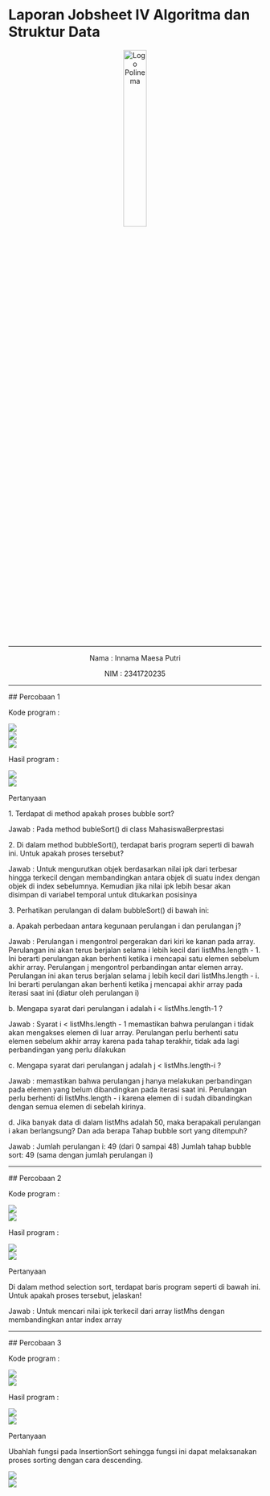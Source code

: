 # Laporan Jobsheet IV Algoritma dan Struktur Data
<p align="center">
   <img src="https://static.wikia.nocookie.net/logopedia/images/8/8a/Politeknik_Negeri_Malang.png/revision/latest?cb=20190922202558 " alt="Logo Polinema" width="30%"> 
</p>
<hr>
<p align="center">Nama : Innama Maesa Putri</p>
<p align="center">NIM : 2341720235</p>
<hr>
## Percobaan 1
<p>Kode program :</p>
<img src="gambar/kode1Percobaan1.jpg"><br>
<img src="gambar/kode2Percobaan1.jpg"><br>
<img src="gambar/kode3Percobaan1.jpg">
<p>Hasil program : </p>
<img src="gambar/hasil1Percobaan1.jpg"><br>
<img src="gambar/hasil2Percobaan1.jpg">
<p>Pertanyaan</p>
<p>1. Terdapat di method apakah proses bubble sort?
</p>
<p>Jawab : Pada method bubleSort() di class MahasiswaBerprestasi</p>
<p>2. Di dalam method bubbleSort(), terdapat baris program seperti di bawah ini. Untuk apakah proses tersebut?</p>
<p>Jawab : Untuk mengurutkan objek berdasarkan nilai ipk dari terbesar hingga terkecil dengan membandingkan antara objek di suatu index dengan objek di index sebelumnya. Kemudian jika nilai ipk lebih besar akan disimpan di variabel temporal untuk ditukarkan posisinya</p>
<p>3. Perhatikan perulangan di dalam bubbleSort() di bawah ini:</p>
<p>a. Apakah perbedaan antara kegunaan perulangan i dan perulangan j?</p>
<p>Jawab : Perulangan i mengontrol pergerakan dari kiri ke kanan pada array. Perulangan ini akan terus berjalan selama i lebih kecil dari listMhs.length - 1. Ini berarti perulangan akan berhenti ketika i mencapai satu elemen sebelum akhir array. Perulangan j mengontrol perbandingan antar elemen array. Perulangan ini akan terus berjalan selama j lebih kecil dari listMhs.length - i. Ini berarti perulangan akan berhenti ketika j mencapai akhir array pada iterasi saat ini (diatur oleh perulangan i)</p>
<p>b. Mengapa syarat dari perulangan i adalah i < listMhs.length-1 ?</p>
<p>Jawab : Syarat i < listMhs.length - 1 memastikan bahwa perulangan i tidak akan mengakses elemen di luar array. Perulangan perlu berhenti satu elemen sebelum akhir array karena pada tahap terakhir, tidak ada lagi perbandingan yang perlu dilakukan</p>
<p>c. Mengapa syarat dari perulangan j adalah j < listMhs.length-i ?
</p>
<p>Jawab : memastikan bahwa perulangan j hanya melakukan perbandingan pada elemen yang belum dibandingkan pada iterasi saat ini. Perulangan perlu berhenti di listMhs.length - i karena elemen di i sudah dibandingkan dengan semua elemen di sebelah kirinya.</p>
<p>d. Jika banyak data di dalam listMhs adalah 50, maka berapakali perulangan i akan berlangsung? Dan ada berapa Tahap bubble sort yang ditempuh?</p>
<p>Jawab : Jumlah perulangan i: 49 (dari 0 sampai 48) Jumlah tahap bubble sort: 49 (sama dengan jumlah perulangan i)</p>
<hr>
## Percobaan 2
<p>Kode program :</p>
<img src="gambar/kode1Percobaan2.jpg"><br>
<img src="gambar/kode2Percobaan2.jpg">
<p>Hasil program : </p>
<img src="gambar/hasil1Percobaan2.jpg"><br>
<img src="gambar/hasil2Percobaan2.jpg">
<p>Pertanyaan</p>
<p>Di dalam method selection sort, terdapat baris program seperti di bawah ini. Untuk apakah proses tersebut, jelaskan!</p>
<p>Jawab : Untuk mencari nilai ipk terkecil dari array listMhs dengan membandingkan antar index array</p>
<hr>
## Percobaan 3
<p>Kode program :</p>
<img src="gambar/kode1Percobaan3.jpg"><br>
<img src="gambar/kode2Percobaan3.jpg">
<p>Hasil program : </p>
<img src="gambar/hasil1Percobaan2.jpg"><br>
<img src="gambar/hasil2Percobaan2.jpg">
<p>Pertanyaan</p>
<p>Ubahlah fungsi pada InsertionSort sehingga fungsi ini dapat melaksanakan proses sorting dengan cara descending.</p>
<img src="gambar/kodePertanyaan_3.jpg"><br>
<img src="gambar/HasilPertanyaan_3.jpg">